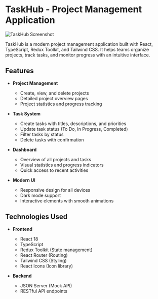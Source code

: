 # TaskHub - Project Management Application

![TaskHub Screenshot](./screenshot.png) <!-- Add a screenshot if available -->

TaskHub is a modern project management application built with React, TypeScript, Redux Toolkit, and Tailwind CSS. It helps teams organize projects, track tasks, and monitor progress with an intuitive interface.

## Features

- **Project Management**
  - Create, view, and delete projects
  - Detailed project overview pages
  - Project statistics and progress tracking

- **Task System**
  - Create tasks with titles, descriptions, and priorities
  - Update task status (To Do, In Progress, Completed)
  - Filter tasks by status
  - Delete tasks with confirmation

- **Dashboard**
  - Overview of all projects and tasks
  - Visual statistics and progress indicators
  - Quick access to recent activities

- **Modern UI**
  - Responsive design for all devices
  - Dark mode support
  - Interactive elements with smooth animations

## Technologies Used

- **Frontend**
  - React 18
  - TypeScript
  - Redux Toolkit (State management)
  - React Router (Routing)
  - Tailwind CSS (Styling)
  - React Icons (Icon library)

- **Backend**
  - JSON Server (Mock API)
  - RESTful API endpoints